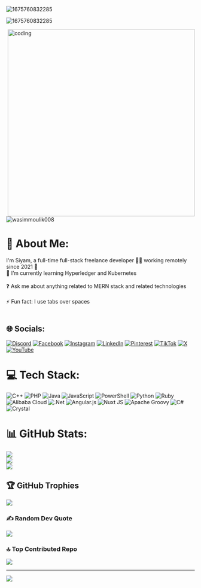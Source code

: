 ![1675760832285](https://user-images.githubusercontent.com/79738922/217200618-d42f4040-d13e-4b5a-8f79-e828d6fc8f1e.png)


 ![1675760832285](https://i.ibb.co/n83xF3Fr/1000189445.jpg)

 
<img align="right" alt="coding" width="500" src="https://media0.giphy.com/media/3og0ILLVvPp8d64Jd6/giphy.gif?cid=6c09b952r45hh8qbpqvibly66ayewkunzvbu10hm8gy6nipz&ep=v1_internal_gif_by_id&rid=giphy.gif&ct=g">

<p align="left"> <img src="https://komarev.com/ghpvc/?username=wasimmoulik008&label=Profile%20views&color=0e75b6&style=flat" alt="wasimmoulik008" /> </p>

# 💫 About Me:
I'm Siyam, a full-time full-stack freelance developer 👨‍💻 working remotely since 2021 🚀<br>🌱 I’m currently learning Hyperledger and Kubernetes<br><br>❓ Ask me about anything related to MERN stack and related technologies<br><br>⚡ Fun fact: I use tabs over spaces<br><br>


## 🌐 Socials:
[![Discord](https://img.shields.io/badge/Discord-%237289DA.svg?logo=discord&logoColor=white)](https://discord.gg/vgugyhuj) [![Facebook](https://img.shields.io/badge/Facebook-%231877F2.svg?logo=Facebook&logoColor=white)](https://facebook.com/https://www.facebook.com/Siyam6252) [![Instagram](https://img.shields.io/badge/Instagram-%23E4405F.svg?logo=Instagram&logoColor=white)](https://instagram.com/https://www.instagram.com/sm.siam76/?__pwa=1) [![LinkedIn](https://img.shields.io/badge/LinkedIn-%230077B5.svg?logo=linkedin&logoColor=white)](https://linkedin.com/in/vgbjgvk) [![Pinterest](https://img.shields.io/badge/Pinterest-%23E60023.svg?logo=Pinterest&logoColor=white)](https://pinterest.com/dfrytyrf) [![TikTok](https://img.shields.io/badge/TikTok-%23000000.svg?logo=TikTok&logoColor=white)](https://tiktok.com/@https://www.tiktok.com/@animation_official_1) [![X](https://img.shields.io/badge/X-black.svg?logo=X&logoColor=white)](https://x.com/hbvikvhjkb) [![YouTube](https://img.shields.io/badge/YouTube-%23FF0000.svg?logo=YouTube&logoColor=white)](https://youtube.com/@https://www.youtube.com/@Animation_Official_1) 

# 💻 Tech Stack:
![C++](https://img.shields.io/badge/c++-%2300599C.svg?style=plastic&logo=c%2B%2B&logoColor=white) ![PHP](https://img.shields.io/badge/php-%23777BB4.svg?style=plastic&logo=php&logoColor=white) ![Java](https://img.shields.io/badge/java-%23ED8B00.svg?style=plastic&logo=openjdk&logoColor=white) ![JavaScript](https://img.shields.io/badge/javascript-%23323330.svg?style=plastic&logo=javascript&logoColor=%23F7DF1E) ![PowerShell](https://img.shields.io/badge/PowerShell-%235391FE.svg?style=plastic&logo=powershell&logoColor=white) ![Python](https://img.shields.io/badge/python-3670A0?style=plastic&logo=python&logoColor=ffdd54) ![Ruby](https://img.shields.io/badge/ruby-%23CC342D.svg?style=plastic&logo=ruby&logoColor=white) ![Alibaba Cloud](https://img.shields.io/badge/AlibabaCloud-%23FF6701.svg?style=plastic&logo=alibabacloud&logoColor=white) ![.Net](https://img.shields.io/badge/.NET-5C2D91?style=plastic&logo=.net&logoColor=white) ![Angular.js](https://img.shields.io/badge/angular.js-%23E23237.svg?style=plastic&logo=angularjs&logoColor=white) ![Nuxt JS](https://img.shields.io/badge/Nuxt-002E3B?style=plastic&logo=nuxt.js&logoColor=#00DC82) ![Apache Groovy](https://img.shields.io/badge/Apache%20Groovy-4298B8.svg?style=plastic&logo=Apache+Groovy&logoColor=white) ![C#](https://img.shields.io/badge/c%23-%23239120.svg?style=plastic&logo=csharp&logoColor=white) ![Crystal](https://img.shields.io/badge/crystal-%23000000.svg?style=plastic&logo=crystal&logoColor=white)
# 📊 GitHub Stats:
![](https://github-readme-stats.vercel.app/api?username=siyam-404&theme=blue_navy&hide_border=false&include_all_commits=false&count_private=false)<br/>
![](https://github-readme-streak-stats.herokuapp.com/?user=siyam-404&theme=blue_navy&hide_border=false)<br/>
![](https://github-readme-stats.vercel.app/api/top-langs/?username=siyam-404&theme=blue_navy&hide_border=false&include_all_commits=false&count_private=false&layout=compact)

## 🏆 GitHub Trophies
![](https://github-profile-trophy.vercel.app/?username=siyam-404&theme=algolia&no-frame=true&no-bg=true&margin-w=4)

### ✍️ Random Dev Quote
![](https://quotes-github-readme.vercel.app/api?type=horizontal&theme=radical)

### 🔝 Top Contributed Repo
![](https://github-contributor-stats.vercel.app/api?username=siyam-404&limit=5&theme=dark&combine_all_yearly_contributions=true)

---
[![](https://visitcount.itsvg.in/api?id=siyam-404&icon=0&color=0)](https://visitcount.itsvg.in)

<!-- Proudly created with GPRM ( https://gprm.itsvg.in ) -->


